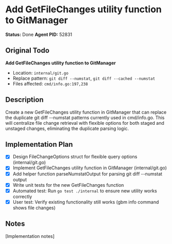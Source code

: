 # Add GetFileChanges utility function to GitManager
**Status:** Done
**Agent PID:** 52831

## Original Todo
**Add GetFileChanges utility function to GitManager**
- Location: `internal/git.go`
- Replace pattern: `git diff --numstat`, `git diff --cached --numstat`
- Files affected: `cmd/info.go:197,238`

## Description
Create a new GetFileChanges utility function in GitManager that can replace the duplicate git diff --numstat patterns currently used in cmd/info.go. This will centralize file change retrieval with flexible options for both staged and unstaged changes, eliminating the duplicate parsing logic.

## Implementation Plan
- [x] Design FileChangeOptions struct for flexible query options (internal/git.go)
- [x] Implement GetFileChanges utility function in GitManager (internal/git.go)
- [x] Add helper function parseNumstatOutput for parsing git diff --numstat output
- [x] Write unit tests for the new GetFileChanges function
- [x] Automated test: Run `go test ./internal` to ensure new utility works correctly
- [x] User test: Verify existing functionality still works (gbm info command shows file changes)

## Notes
[Implementation notes]